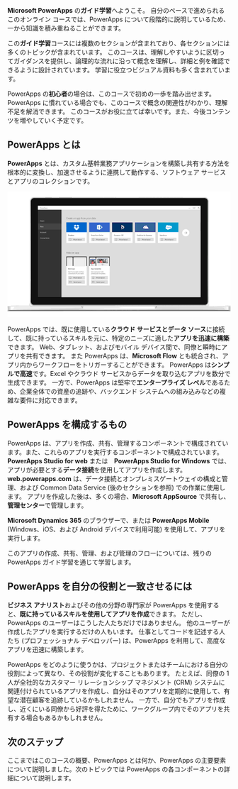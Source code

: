 **Microsoft PowerApps** の**ガイド学習**へようこそ。 自分のペースで進められるこのオンライン コースでは、PowerApps について段階的に説明しているため、一から知識を積み重ねることができます。

この**ガイド学習**コースには複数のセクションが含まれており、各セクションには多くのトピックが含まれています。 このコースは、理解しやすいように区切ってガイダンスを提供し、論理的な流れに沿って概念を理解し、詳細と例を確認できるように設計されています。 学習に役立つビジュアル資料も多く含まれています。

PowerApps の**初心者**の場合は、このコースで初めの一歩を踏み出せます。PowerApps に慣れている場合でも、このコースで概念の関連性がわかり、理解不足を解消できます。 このコースがお役に立てば幸いです。また、今後コンテンツを増やしていく予定です。

## <a name="what-is-powerapps"></a>PowerApps とは
**PowerApps** とは、カスタム基幹業務アプリケーションを構築し共有する方法を根本的に変換し、加速させるように連携して動作する、ソフトウェア サービスとアプリのコレクションです。

![PowerApps 概要 (アニメーション)](./media/learning-introducing-powerapps/powerapps-intro.gif)

PowerApps では、既に使用している**クラウド サービスとデータ ソース**に接続して、既に持っているスキルを元に、特定のニーズに適した**アプリを迅速に構築**できます。 Web、タブレット、およびモバイル デバイス間で、同僚と瞬時にアプリを共有できます。 また PowerApps は、**Microsoft Flow** とも統合され、アプリ内からワークフローをトリガーすることができます。 PowerApps は**シンプルで高速**です。Excel やクラウド サービスからデータを取り込むアプリを数分で生成できます。 一方で、PowerApps は堅牢で**エンタープライズ レベル**であるため、企業全体での資産の追跡や、バックエンド システムへの組み込みなどの複雑な要件に対応できます。

## <a name="the-parts-of-powerapps"></a>PowerApps を構成するもの
PowerApps は、アプリを作成、共有、管理するコンポーネントで構成されています。また、これらのアプリを実行するコンポーネントで構成されています。 **PowerApps Studio for web** または　**PowerApps Studio for Windows** では、アプリが必要とする**データ接続**を使用してアプリを作成します。 **web.powerapps.com** は、データ接続とオンプレミスゲートウェイの構成と管理、および Common Data Service (後のセクションを参照) での作業に使用します。 アプリを作成した後は、多くの場合、**Microsoft AppSource** で共有し、**管理センター**で管理します。

**Microsoft Dynamics 365** のブラウザーで、または **PowerApps Mobile** (Windows、iOS、および Android デバイスで利用可能) を使用して、アプリを実行します。

このアプリの作成、共有、管理、および管理のフローについては、残りの PowerApps ガイド学習を通じて学習します。

## <a name="how-powerapps-matches-your-role"></a>PowerApps を自分の役割と一致させるには
**ビジネス アナリスト**およびその他の分野の専門家が PowerApps を使用すると、**既に持っているスキルを使用してアプリを作成**できます。 ただし、PowerApps のユーザーはこうした人たちだけではありません。 他のユーザーが作成したアプリを実行するだけの人もいます。 仕事としてコードを記述する人たち (プロフェッショナル デベロッパー) は、PowerApps を利用して、高度なアプリを迅速に構築します。

PowerApps をどのように使うかは、プロジェクトまたはチームにおける自分の役割によって異なり、その役割が変化することもあります。 たとえば、同僚の 1 人が全社的なカスタマー リレーションシップ マネジメント (CRM) システムに関連付けられているアプリを作成し、自分はそのアプリを定期的に使用して、有望な潜在顧客を追跡しているかもしれません。 一方で、自分でもアプリを作成し、近くにいる同僚から好評を得たために、ワークグループ内でそのアプリを共有する場合もあるかもしれません。

## <a name="next-steps"></a>次のステップ
ここまではこのコースの概要、PowerApps とは何か、PowerApps の主要要素について説明しました。次のトピックでは PowerApps の各コンポーネントの詳細について説明します。

